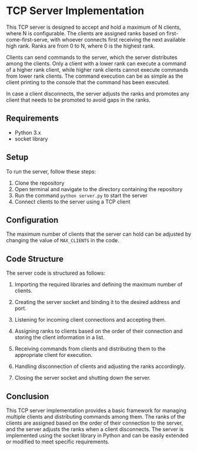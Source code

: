 # TCP Server Implementation

This TCP server is designed to accept and hold a maximum of N clients, where N is configurable. The clients are assigned ranks based on first-come-first-serve, with whoever connects first receiving the next available high rank. Ranks are from 0 to N, where 0 is the highest rank.

Clients can send commands to the server, which the server distributes among the clients. Only a client with a lower rank can execute a command of a higher rank client, while higher rank clients cannot execute commands from lower rank clients. The command execution can be as simple as the client printing to the console that the command has been executed.

In case a client disconnects, the server adjusts the ranks and promotes any client that needs to be promoted to avoid gaps in the ranks.

## Requirements

- Python 3.x
- socket library

## Setup

To run the server, follow these steps:

1. Clone the repository
2. Open terminal and navigate to the directory containing the repository
3. Run the command `python server.py` to start the server
4. Connect clients to the server using a TCP client

## Configuration

The maximum number of clients that the server can hold can be adjusted by changing the value of `MAX_CLIENTS` in the code.

## Code Structure

The server code is structured as follows:

1. Importing the required libraries and defining the maximum number of clients.

2. Creating the server socket and binding it to the desired address and port.

3. Listening for incoming client connections and accepting them.

4. Assigning ranks to clients based on the order of their connection and storing the client information in a list.

5. Receiving commands from clients and distributing them to the appropriate client for execution.

6. Handling disconnection of clients and adjusting the ranks accordingly.

7. Closing the server socket and shutting down the server.

## Conclusion

This TCP server implementation provides a basic framework for managing multiple clients and distributing commands among them.
The ranks of the clients are assigned based on the order of their connection to the server, and the server adjusts the ranks when a client disconnects.
The server is implemented using the socket library in Python and can be easily extended or modified to meet specific requirements.

